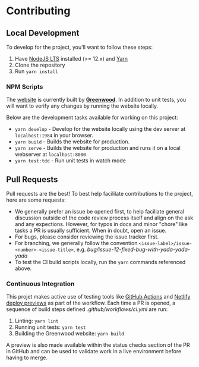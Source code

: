 # Contributing

## Local Development
To develop for the project, you'll want to follow these steps:
1. Have [NodeJS LTS](https://nodejs.org) installed (>= 12.x) and [Yarn](https://yarnpkg.com/)
1. Clone the repository
1. Run `yarn install`

### NPM Scripts
The [website](https://www.tuesdaystunes.tv/) is currently built by [**Greenwood**](https://www.greenwoodjs.io).  In addition to unit tests, you will want to verify any changes by running the website locally.

Below are the development tasks available for working on this project:
- `yarn develop` - Develop for the website locally using the dev server at `localhost:1984` in your browser.
- `yarn build` - Builds the website for production.
- `yarn serve` - Builds the website for production and runs it on a local webserver at `localhost:8000`
- `yarn test:tdd` - Run unit tests in watch mode

## Pull Requests
Pull requests are the best!  To best help facililate contributions to the project, here are some requests:
- We generally prefer an issue be opened first, to help faciliate general discussion outside of the code review process itself and align on the ask and any expections.  However, for typos in docs and minor "chore" like tasks a PR is usually sufficient.  When in doubt, open an issue.
- For bugs, please consider reviewing the issue tracker first.
- For branching, we generally follow the convention `<issue-label>/issue-<number>-<issue-title>`, e.g. _bug/issue-12-fixed-bug-with-yada-yada-yada_
- To test the CI build scripts locally, run the `yarn` commands referenced above.

### Continuous Integration
This projet makes active use of testing tools like [GitHub Actions](https://github.com/features/actions) and [Netlify deploy previews](https://www.netlify.com/blog/2016/07/20/introducing-deploy-previews-in-netlify/) as part of the workflow.  Each time a PR is opened, a sequence of build steps defined _.github/workflows/ci.yml_ are run:
1. Linting: `yarn lint`
1. Running unit tests: `yarn test`
1. Building the Greenwood website:  `yarn build`

A preview is also made available within the status checks section of the PR in GitHub and can be used to validate work in a live environment before having to merge.